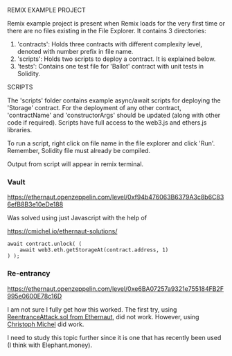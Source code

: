 REMIX EXAMPLE PROJECT

Remix example project is present when Remix loads for the very first time or there are no files existing in the File Explorer. 
It contains 3 directories:

1. 'contracts': Holds three contracts with different complexity level, denoted with number prefix in file name.
2. 'scripts': Holds two scripts to deploy a contract. It is explained below.
3. 'tests': Contains one test file for 'Ballot' contract with unit tests in Solidity.

SCRIPTS

The 'scripts' folder contains example async/await scripts for deploying the 'Storage' contract.
For the deployment of any other contract, 'contractName' and 'constructorArgs' should be updated (along with other code if required). 
Scripts have full access to the web3.js and ethers.js libraries.

To run a script, right click on file name in the file explorer and click 'Run'. Remember, Solidity file must already be compiled.

Output from script will appear in remix terminal.

### Vault

https://ethernaut.openzeppelin.com/level/0xf94b476063B6379A3c8b6C836efB8B3e10eDe188

Was solved using just Javascript with the help of 

https://cmichel.io/ethernaut-solutions/

```
await contract.unlock( (
    await web3.eth.getStorageAt(contract.address, 1)
) );
```
### Re-entrancy

https://ethernaut.openzeppelin.com/level/0xe6BA07257a9321e755184FB2F995e0600E78c16D

I am not sure I fully get how this worked. The first try, using [ReentranceAttack.sol from Ethernaut](https://github.com/OpenZeppelin/ethernaut/blob/master/contracts/contracts/attacks/ReentranceAttack.sol), did not work. However, using [Christoph Michel](https://cmichel.io/ethernaut-solutions/) did work. 

I need to study this topic further since it is one that has recently been used (I think with Elephant.money).

